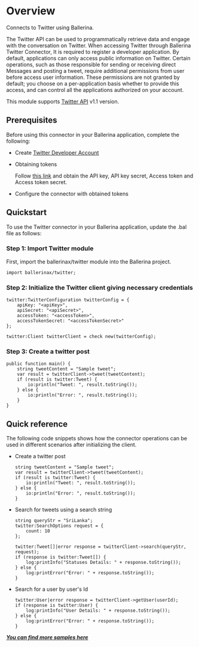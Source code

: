 # Overview
Connects to Twitter using Ballerina.

The Twitter API can be used to programmatically retrieve data and engage with the conversation on Twitter. When accessing Twitter through Ballerina Twitter Connector, It is required to register a developer application. By default, applications can only access public information on Twitter. Certain operations, such as those responsible for sending or receiving direct Messages and posting a tweet, require additional permissions from user before access user information. These permissions are not granted by default; you choose on a per-application basis whether to provide this access, and can control all the applications authorized on your account.

This module supports [Twitter API](https://developer.twitter.com/en/docs/twitter-api/v1) v1.1 version.

## Prerequisites
Before using this connector in your Ballerina application, complete the following:
* Create [Twitter Developer Account](https://developer.twitter.com/en/apply-for-access)
* Obtaining tokens
        
    Follow [this link](https://developer.twitter.com/en/docs/authentication/oauth-1-0a) and obtain the API key, API key secret, Access token and Access token secret.

* Configure the connector with obtained tokens

## Quickstart

To use the Twitter connector in your Ballerina application, update the .bal file as follows:

### Step 1: Import Twitter module
First, import the ballerinax/twitter module into the Ballerina project.
```ballerina
import ballerinax/twitter;
```
### Step 2: Initialize the Twitter client giving necessary credentials
```ballerina
twitter:TwitterConfiguration twitterConfig = {
    apiKey: "<apiKey>",
    apiSecret: "<apiSecret>",
    accessToken: "<accessToken>",
    accessTokenSecret: "<accessTokenSecret>"
};

twitter:Client twitterClient = check new(twitterConfig);
```

### Step 3: Create a twitter post
```ballerina
public function main() {
    string tweetContent = "Sample tweet";
    var result = twitterClient->tweet(tweetContent);
    if (result is twitter:Tweet) {
        io:println("Tweet: ", result.toString());
    } else {
        io:println("Error: ", result.toString());
    }
}
```

## Quick reference
The following code snippets shows how the connector operations can be used in different scenarios after initializing the client.
* Create a twitter post
    ``` ballerina
    string tweetContent = "Sample tweet";
    var result = twitterClient->tweet(tweetContent);
    if (result is twitter:Tweet) {
        io:println("Tweet: ", result.toString());
    } else {
        io:println("Error: ", result.toString());
    }
    ```

* Search for tweets using a search string
    ```ballerina
    string queryStr = "SriLanka";
    twitter:SearchOptions request = {
        count: 10
    };

    twitter:Tweet[]|error response = twitterClient->search(queryStr, request);
    if (response is twitter:Tweet[]) {
        log:printInfo("Statuses Details: " + response.toString());
    } else {
        log:printError("Error: " + response.toString());
    }
    ```

* Search for a user by user's Id
    ```ballerina
    twitter:User|error response = twitterClient->getUser(userId);
    if (response is twitter:User) {
        log:printInfo("User Details: " + response.toString());
    } else {
        log:printError("Error: " + response.toString());
    }
    ```

***[You can find more samples here](https://github.com/ballerina-platform/module-ballerinax-twitter/tree/main/twitter/samples)***